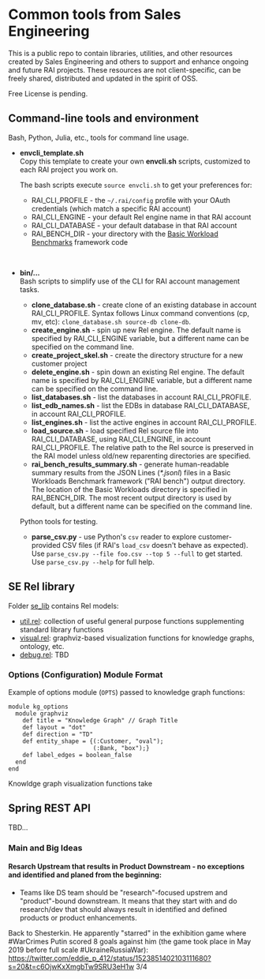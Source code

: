 # Common tools from Sales Engineering

This is a public repo to contain libraries, utilities, and other resources created by Sales Engineering and others to 
support and enhance ongoing and future RAI projects. 
These resources are not client-specific, can be freely shared, distributed and updated in the spirit of OSS. 

Free License is pending.

## Command-line tools and environment
Bash, Python, Julia, etc., tools for command line usage.

- **envcli_template.sh** <br/>
    Copy this template to create your own **envcli.sh** scripts,
    customized to each RAI project you work on.

    The bash scripts execute `source envcli.sh` to get your preferences for:

    - RAI_CLI_PROFILE - the `~/.rai/config` profile with your OAuth credentials (which match a specific RAI account)
    - RAI_CLI_ENGINE - your default Rel engine name in that RAI account
    - RAI_CLI_DATABASE - your default database in that RAI account
    - RAI_BENCH_DIR - your directory with the
    [Basic Workload Benchmarks](https://github.com/RelationalAI/basic-workloads-benchmarks)
    framework code

<br/>

- **bin/...** <br/>
    Bash scripts to simplify use of the CLI for RAI account management tasks.

    - **clone_database.sh** - create clone of an existing database in account RAI_CLI_PROFILE.
    Syntax follows Linux command conventions (cp, mv, etc):
    `clone_database.sh source-db clone-db`.
    - **create_engine.sh** - spin up new Rel engine.
    The default name is specified by RAI_CLI_ENGINE variable,
    but a different name can be specified on the command line.
    - **create_project_skel.sh** - create the directory structure for a new customer project
    - **delete_engine.sh** - spin down an existing Rel engine.
    The default name is specified by RAI_CLI_ENGINE variable,
    but a different name can be specified on the command line.
    - **list_databases.sh** - list the databases in account RAI_CLI_PROFILE.
    - **list_edb_names.sh** - list the EDBs in database RAI_CLI_DATABASE, in account RAI_CLI_PROFILE.
    - **list_engines.sh** - list the active engines in account RAI_CLI_PROFILE.
    - **load_source.sh** - load specified Rel source file into RAI_CLI_DATABASE, using RAI_CLI_ENGINE, in account RAI_CLI_PROFILE.
    The relative path to the Rel source is preserved in the RAI model unless old/new reparenting directories are specified. 
    - **rai_bench_results_summary.sh** - generate human-readable summary results from
    the JSON Lines (_*.jsonl_) files in a Basic Workloads Benchmark framework ("RAI bench") output directory.
    The location of the Basic Workloads directory is specified in RAI_BENCH_DIR.
    The most recent output directory is used by default,
    but a different name can be specified on the command line.

    Python tools for testing. 

    - **parse_csv.py** - use Python's `csv` reader to explore customer-provided CSV files 
    (if RAI's `load_csv` doesn't behave as expected). 
    Use `parse_csv.py --file foo.csv --top 5 --full` to get started.
    Use `parse_csv.py --help` for full help. 

## SE Rel library

Folder [se_lib](/se_lib) contains Rel models:

  * [util.rel](/se_lib/util.rel): collection of useful general purpose functions supplementing standard library functions
  * [visual.rel](/se_lib/visual.rel): graphviz-based visualization functions for knowledge graphs, ontology, etc.
  * [debug.rel](/se_lib/debug.rel): TBD

### Options (Configuration) Module Format

Example of options module (`OPTS`) passed to knowledge graph functions:
```
module kg_options
  module graphviz
    def title = "Knowledge Graph" // Graph Title
    def layout = "dot"
    def direction = "TD"
    def entity_shape = {(:Customer, "oval");
                        (:Bank, "box");}
    def label_edges = boolean_false
  end
end
```

Knowldge graph visualization functions take 
## Spring REST API
TBD...

### Main and Big Ideas

#### Resarch Upstream that results in Product Downstream - no exceptions and identified and planed from the beginning:

  * Teams like DS team should be "research"-focused upstrem and "product"-bound downstream. It means that they start with and do research/dev that should always result in identified and defined products or product enhancements.









Back to Shesterkin. He apparently "starred" in the exhibition game where #WarCrimes Putin scored 8 goals against him (the game took place in May 2019 before full scale #UkraineRussiaWar):
https://twitter.com/eddie_p_412/status/1523851402103111680?s=20&t=c6OjwKxXmgbTw9SRU3eH1w
3/4
